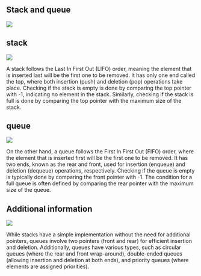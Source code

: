 
## Stack and queue
![](https://pimages.toolbox.com/wp-content/uploads/2023/05/19105134/image-58-1024x258.png)

## stack
![](https://media.geeksforgeeks.org/wp-content/cdn-uploads/20221219100314/stack.drawio2.png)

A stack follows the Last In First Out (LIFO) order, meaning the element that is inserted last will be the first one to be removed. It has only one end called the top, where both insertion (push) and deletion (pop) operations take place. Checking if the stack is empty is done by comparing the top pointer with -1, indicating no element in the stack. Similarly, checking if the stack is full is done by comparing the top pointer with the maximum size of the stack.
## queue
![](https://media.geeksforgeeks.org/wp-content/uploads/FIFO.jpg)

On the other hand, a queue follows the First In First Out (FIFO) order, where the element that is inserted first will be the first one to be removed. It has two ends, known as the rear and front, used for insertion (enqueue) and deletion (dequeue) operations, respectively. Checking if the queue is empty is typically done by comparing the front pointer with -1. The condition for a full queue is often defined by comparing the rear pointer with the maximum size of the queue.

## Additional information
![](https://miro.medium.com/v2/resize:fit:1400/format:webp/1*zKnDkJpL-4GQ36kzrDiODQ.png)

While stacks have a simple implementation without the need for additional pointers, queues involve two pointers (front and rear) for efficient insertion and deletion. Additionally, queues have various types, such as circular queues (where the rear and front wrap-around), double-ended queues (allowing insertion and deletion at both ends), and priority queues (where elements are assigned priorities).

